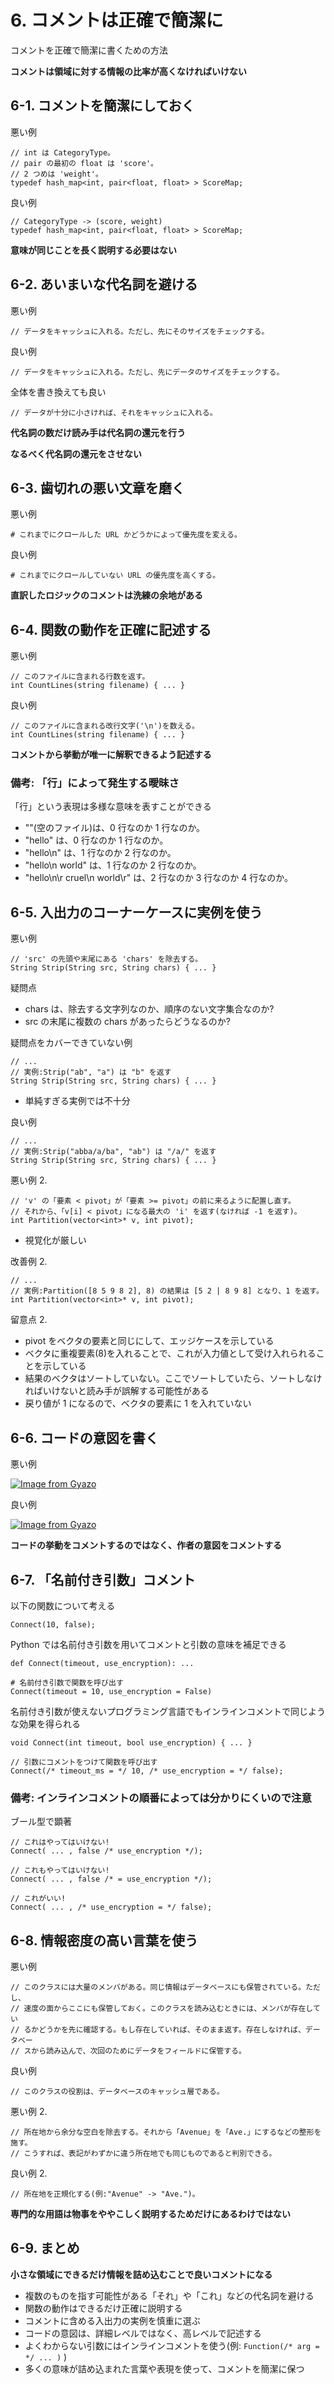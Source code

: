 # 6. コメントは正確で簡潔に

コメントを正確で簡潔に書くための方法

**コメントは領域に対する情報の比率が高くなければいけない**

## 6-1. コメントを簡潔にしておく

悪い例

```
// int は CategoryType。
// pair の最初の float は 'score'。
// 2 つめは 'weight'。
typedef hash_map<int, pair<float, float> > ScoreMap;
```

良い例

```
// CategoryType -> (score, weight)
typedef hash_map<int, pair<float, float> > ScoreMap;
```

**意味が同じことを長く説明する必要はない**

## 6-2. あいまいな代名詞を避ける

悪い例

```
// データをキャッシュに入れる。ただし、先にそのサイズをチェックする。
```

良い例

```
// データをキャッシュに入れる。ただし、先にデータのサイズをチェックする。
```

全体を書き換えても良い

```
// データが十分に小さければ、それをキャッシュに入れる。
```

**代名詞の数だけ読み手は代名詞の還元を行う**

**なるべく代名詞の還元をさせない**

## 6-3. 歯切れの悪い文章を磨く

悪い例

```
# これまでにクロールした URL かどうかによって優先度を変える。
```

良い例

```
# これまでにクロールしていない URL の優先度を高くする。
```

**直訳したロジックのコメントは洗練の余地がある**

## 6-4. 関数の動作を正確に記述する

悪い例

```
// このファイルに含まれる行数を返す。 
int CountLines(string filename) { ... }
```

良い例

```
// このファイルに含まれる改行文字('\n')を数える。 
int CountLines(string filename) { ... }
```

**コメントから挙動が唯一に解釈できるよう記述する**

### 備考: 「行」によって発生する曖昧さ

「行」という表現は多様な意味を表すことができる

* ""(空のファイル)は、0 行なのか 1 行なのか。
* "hello" は、0 行なのか 1 行なのか。
* "hello\n" は、1 行なのか 2 行なのか。
* "hello\n world" は、1 行なのか 2 行なのか。
* "hello\n\r cruel\n world\r" は、2 行なのか 3 行なのか 4 行なのか。



## 6-5. 入出力のコーナーケースに実例を使う

悪い例

```
// 'src' の先頭や末尾にある 'chars' を除去する。 
String Strip(String src, String chars) { ... }
```

疑問点

* chars は、除去する文字列なのか、順序のない文字集合なのか?
* src の末尾に複数の chars があったらどうなるのか?

疑問点をカバーできていない例

```
// ...
// 実例:Strip("ab", "a") は "b" を返す
String Strip(String src, String chars) { ... }
```

* 単純すぎる実例では不十分

良い例

```
// ...
// 実例:Strip("abba/a/ba", "ab") は "/a/" を返す 
String Strip(String src, String chars) { ... }
```


悪い例 2.

```
// 'v' の「要素 < pivot」が「要素 >= pivot」の前に来るように配置し直す。 
// それから、「v[i] < pivot」になる最大の 'i' を返す(なければ -1 を返す)。 
int Partition(vector<int>* v, int pivot);
```

* 視覚化が厳しい

改善例 2.

```
// ...
// 実例:Partition([8 5 9 8 2], 8) の結果は [5 2 | 8 9 8] となり、1 を返す。 
int Partition(vector<int>* v, int pivot);
```

留意点 2.

* pivot をベクタの要素と同じにして、エッジケースを示している
* ベクタに重複要素(8)を入れることで、これが入力値として受け入れられることを示している
* 結果のベクタはソートしていない。ここでソートしていたら、ソートしなければいけないと読み手が誤解する可能性がある
* 戻り値が 1 になるので、ベクタの要素に 1 を入れていない

## 6-6. コードの意図を書く

悪い例

[![Image from Gyazo](https://i.gyazo.com/3e4ba131f09b2d8ce1f6abd653d50c8d.png)](https://gyazo.com/3e4ba131f09b2d8ce1f6abd653d50c8d)

良い例

[![Image from Gyazo](https://i.gyazo.com/e28552dff4d01aac430e3ff2d3903f26.png)](https://gyazo.com/e28552dff4d01aac430e3ff2d3903f26)

**コードの挙動をコメントするのではなく、作者の意図をコメントする**

## 6-7. 「名前付き引数」コメント

以下の関数について考える

```
Connect(10, false);
```

Python では名前付き引数を用いてコメントと引数の意味を補足できる

```
def Connect(timeout, use_encryption): ... 
```

```
# 名前付き引数で関数を呼び出す
Connect(timeout = 10, use_encryption = False)
```

名前付き引数が使えないプログラミング言語でもインラインコメントで同じような効果を得られる

```
void Connect(int timeout, bool use_encryption) { ... } 
```

```
// 引数にコメントをつけて関数を呼び出す
Connect(/* timeout_ms = */ 10, /* use_encryption = */ false);
```

### 備考: インラインコメントの順番によっては分かりにくいので注意

ブール型で顕著

```
// これはやってはいけない!
Connect( ... , false /* use_encryption */);
```

```
// これもやってはいけない!
Connect( ... , false /* = use_encryption */);
```

```
// これがいい!
Connect( ... , /* use_encryption = */ false);
```


## 6-8. 情報密度の高い言葉を使う

悪い例

```
// このクラスには大量のメンバがある。同じ情報はデータベースにも保管されている。ただし、 
// 速度の面からここにも保管しておく。このクラスを読み込むときには、メンバが存在してい 
// るかどうかを先に確認する。もし存在していれば、そのまま返す。存在しなければ、データベー 
// スから読み込んで、次回のためにデータをフィールドに保管する。
```

良い例

```
// このクラスの役割は、データベースのキャッシュ層である。
```

悪い例 2.

```
// 所在地から余分な空白を除去する。それから「Avenue」を「Ave.」にするなどの整形を施す。 
// こうすれば、表記がわずかに違う所在地でも同じものであると判別できる。
```

良い例 2.

```
// 所在地を正規化する(例:"Avenue" -> "Ave.")。
```

**専門的な用語は物事をややこしく説明するためだけにあるわけではない**

## 6-9. まとめ

**小さな領域にできるだけ情報を詰め込むことで良いコメントになる**

* 複数のものを指す可能性がある「それ」や「これ」などの代名詞を避ける
* 関数の動作はできるだけ正確に説明する
* コメントに含める入出力の実例を慎重に選ぶ
* コードの意図は、詳細レベルではなく、高レベルで記述する
* よくわからない引数にはインラインコメントを使う(例: `Function(/* arg = */ ... )` )
* 多くの意味が詰め込まれた言葉や表現を使って、コメントを簡潔に保つ

